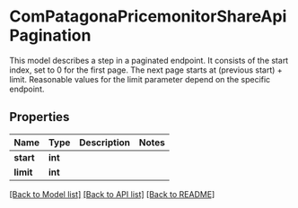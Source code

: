 # ComPatagonaPricemonitorShareApiPagination

This model describes a step in a paginated endpoint. It consists of the start index, set to 0 for the first page. The next page starts at (previous start) + limit. Reasonable values for the limit parameter depend on the specific endpoint.
## Properties
Name | Type | Description | Notes
------------ | ------------- | ------------- | -------------
**start** | **int** |  | 
**limit** | **int** |  | 

[[Back to Model list]](../README.md#documentation-for-models) [[Back to API list]](../README.md#documentation-for-api-endpoints) [[Back to README]](../README.md)


